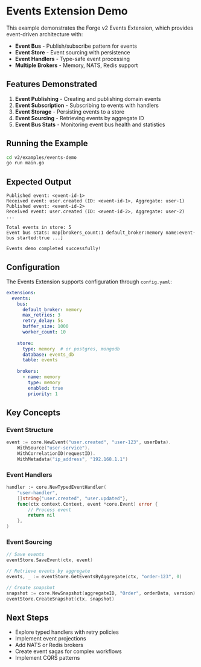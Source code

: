 # Events Extension Demo

This example demonstrates the Forge v2 Events Extension, which provides event-driven architecture with:

- **Event Bus** - Publish/subscribe pattern for events
- **Event Store** - Event sourcing with persistence
- **Event Handlers** - Type-safe event processing
- **Multiple Brokers** - Memory, NATS, Redis support

## Features Demonstrated

1. **Event Publishing** - Creating and publishing domain events
2. **Event Subscription** - Subscribing to events with handlers
3. **Event Storage** - Persisting events to a store
4. **Event Sourcing** - Retrieving events by aggregate ID
5. **Event Bus Stats** - Monitoring event bus health and statistics

## Running the Example

```bash
cd v2/examples/events-demo
go run main.go
```

## Expected Output

```
Published event: <event-id-1>
Received event: user.created (ID: <event-id-1>, Aggregate: user-1)
Published event: <event-id-2>
Received event: user.created (ID: <event-id-2>, Aggregate: user-2)
...

Total events in store: 5
Event bus stats: map[brokers_count:1 default_broker:memory name:event-bus started:true ...]

Events demo completed successfully!
```

## Configuration

The Events Extension supports configuration through `config.yaml`:

```yaml
extensions:
  events:
    bus:
      default_broker: memory
      max_retries: 3
      retry_delay: 5s
      buffer_size: 1000
      worker_count: 10
    
    store:
      type: memory  # or postgres, mongodb
      database: events_db
      table: events
    
    brokers:
      - name: memory
        type: memory
        enabled: true
        priority: 1
```

## Key Concepts

### Event Structure
```go
event := core.NewEvent("user.created", "user-123", userData).
    WithSource("user-service").
    WithCorrelationID(requestID).
    WithMetadata("ip_address", "192.168.1.1")
```

### Event Handlers
```go
handler := core.NewTypedEventHandler(
    "user-handler",
    []string{"user.created", "user.updated"},
    func(ctx context.Context, event *core.Event) error {
        // Process event
        return nil
    },
)
```

### Event Sourcing
```go
// Save events
eventStore.SaveEvent(ctx, event)

// Retrieve events by aggregate
events, _ := eventStore.GetEventsByAggregate(ctx, "order-123", 0)

// Create snapshot
snapshot := core.NewSnapshot(aggregateID, "Order", orderData, version)
eventStore.CreateSnapshot(ctx, snapshot)
```

## Next Steps

- Explore typed handlers with retry policies
- Implement event projections
- Add NATS or Redis brokers
- Create event sagas for complex workflows
- Implement CQRS patterns

